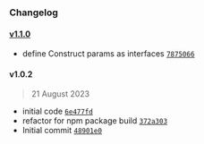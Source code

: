 ### Changelog

#### [v1.1.0](https://github.com/isotoma/mutable-tag-ecs-updater-cdk/compare/v1.0.2...v1.1.0)

- define Construct params as interfaces [`7875066`](https://github.com/isotoma/mutable-tag-ecs-updater-cdk/commit/78750660e1124c2dac6e29ecab83ab18220aa2d5)

#### v1.0.2

> 21 August 2023

- initial code [`6e477fd`](https://github.com/isotoma/mutable-tag-ecs-updater-cdk/commit/6e477fd68984741416a2ffd1e172e509ec531a70)
- refactor for npm package build [`372a303`](https://github.com/isotoma/mutable-tag-ecs-updater-cdk/commit/372a30317e25c0ba3cc17e26545502a20fb157ff)
- Initial commit [`48901e0`](https://github.com/isotoma/mutable-tag-ecs-updater-cdk/commit/48901e07d1d55cfe5f9c3c80d1201dcc1aaaf59e)
